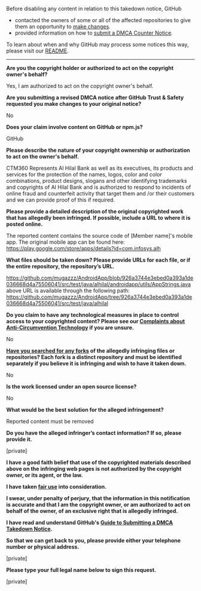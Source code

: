 Before disabling any content in relation to this takedown notice, GitHub
- contacted the owners of some or all of the affected repositories to give them an opportunity to [make changes](https://docs.github.com/en/github/site-policy/dmca-takedown-policy#a-how-does-this-actually-work).
- provided information on how to [submit a DMCA Counter Notice](https://docs.github.com/en/articles/guide-to-submitting-a-dmca-counter-notice).

To learn about when and why GitHub may process some notices this way, please visit our [README](https://github.com/github/dmca/blob/master/README.md#anatomy-of-a-takedown-notice).

---

**Are you the copyright holder or authorized to act on the copyright owner's behalf?**

Yes, I am authorized to act on the copyright owner's behalf.

**Are you submitting a revised DMCA notice after GitHub Trust & Safety requested you make changes to your original notice?**

No

**Does your claim involve content on GitHub or npm.js?**

GitHub

**Please describe the nature of your copyright ownership or authorization to act on the owner's behalf.**

CTM360 Represents Al Hilal Bank as well as its executives, its products and services for the protection of the names, logos, color and color combinations, product designs, slogans and other identifying trademarks and copyrights of Al Hilal Bank and is authorized to respond to incidents of online fraud and counterfeit activity that target them and /or their customers and we can provide proof of this if required.

**Please provide a detailed description of the original copyrighted work that has allegedly been infringed. If possible, include a URL to where it is posted online.**

The reported content contains the source code of [Member name]'s mobile app. The original mobile app can be found here:
https://play.google.com/store/apps/details?id=com.infosys.alh

**What files should be taken down? Please provide URLs for each file, or if the entire repository, the repository’s URL.**

https://github.com/mugazzz/AndroidApp/blob/926a3744e3ebed0a393a1de036668d4a75506041/src/test/java/alhilal/androidapp/utils/AppStrings.java  
above URL is available through the following path:
https://github.com/mugazzz/AndroidApp/tree/926a3744e3ebed0a393a1de036668d4a75506041/src/test/java/alhilal

**Do you claim to have any technological measures in place to control access to your copyrighted content? Please see our <a href="https://docs.github.com/articles/guide-to-submitting-a-dmca-takedown-notice#complaints-about-anti-circumvention-technology">Complaints about Anti-Circumvention Technology</a> if you are unsure.**

No

**<a href="https://docs.github.com/articles/dmca-takedown-policy#b-what-about-forks-or-whats-a-fork">Have you searched for any forks</a> of the allegedly infringing files or repositories? Each fork is a distinct repository and must be identified separately if you believe it is infringing and wish to have it taken down.**

No

**Is the work licensed under an open source license?**

No

**What would be the best solution for the alleged infringement?**

Reported content must be removed

**Do you have the alleged infringer’s contact information? If so, please provide it.**

[private]

**I have a good faith belief that use of the copyrighted materials described above on the infringing web pages is not authorized by the copyright owner, or its agent, or the law.**

**I have taken <a href="https://www.lumendatabase.org/topics/22">fair use</a> into consideration.**

**I swear, under penalty of perjury, that the information in this notification is accurate and that I am the copyright owner, or am authorized to act on behalf of the owner, of an exclusive right that is allegedly infringed.**

**I have read and understand GitHub's <a href="https://docs.github.com/articles/guide-to-submitting-a-dmca-takedown-notice/">Guide to Submitting a DMCA Takedown Notice</a>.**

**So that we can get back to you, please provide either your telephone number or physical address.**

[private]

**Please type your full legal name below to sign this request.**

[private]
